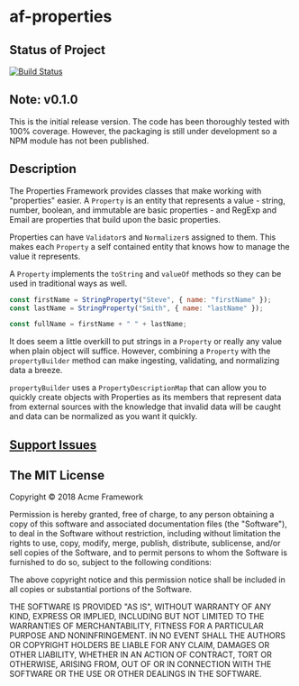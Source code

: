 # af-properties

## Status of Project

[![Build Status](https://travis-ci.org/acmeframework/af-properties.svg?branch=master)](https://travis-ci.org/acmeframework/af-properties)

## Note: v0.1.0

This is the initial release version. The code has been thoroughly tested with 100% coverage. However, the packaging is still under development so a NPM module has not been published.

## Description

The Properties Framework provides classes that make working with "properties" easier. A `Property` is an entity that represents a value - string, number, boolean, and immutable are basic properties - and RegExp and Email are properties that build upon the basic properties.

Properties can have `Validator`s and `Normalizer`s assigned to them. This makes each `Property` a self contained entity that knows how to manage the value it represents.

A `Property` implements the `toString` and `valueOf` methods so they can be used in traditional ways as well.

```javascript
const firstName = StringProperty("Steve", { name: "firstName" });
const lastName = StringProperty("Smith", { name: "lastName" });

const fullName = firstName + " " + lastName;
```

It does seem a little overkill to put strings in a `Property` or really any value when plain object will suffice. However, combining a `Property` with the `propertyBuilder` method can make ingesting, validating, and normalizing data a breeze.

`propertyBuilder` uses a `PropertyDescriptionMap` that can allow you to quickly create objects with Properties as its members that represent data from external sources with the knowledge that invalid data will be caught and data can be normalized as you want it quickly.

## [Support Issues](https://github.com/acmeframework/af-properties/issues)

## The MIT License

Copyright &copy; 2018 Acme Framework

Permission is hereby granted, free of charge, to any person obtaining a copy of this software and associated documentation files (the "Software"), to deal in the Software without restriction, including without limitation the rights to use, copy, modify, merge, publish, distribute, sublicense, and/or sell copies of the Software, and to permit persons to whom the Software is furnished to do so, subject to the following conditions:

The above copyright notice and this permission notice shall be included in all copies or substantial portions of the Software.

THE SOFTWARE IS PROVIDED "AS IS", WITHOUT WARRANTY OF ANY KIND, EXPRESS OR IMPLIED, INCLUDING BUT NOT LIMITED TO THE WARRANTIES OF MERCHANTABILITY, FITNESS FOR A PARTICULAR PURPOSE AND NONINFRINGEMENT. IN NO EVENT SHALL THE AUTHORS OR COPYRIGHT HOLDERS BE LIABLE FOR ANY CLAIM, DAMAGES OR OTHER LIABILITY, WHETHER IN AN ACTION OF CONTRACT, TORT OR OTHERWISE, ARISING FROM, OUT OF OR IN CONNECTION WITH THE SOFTWARE OR THE USE OR OTHER DEALINGS IN THE SOFTWARE.

